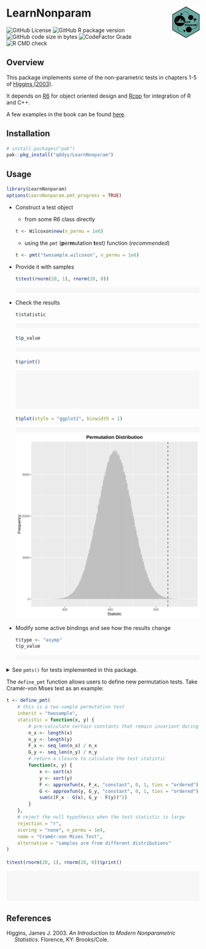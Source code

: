 
# LearnNonparam <img src="man/figures/logo.svg" alt="logo" width="14%" align="right"/>

![GitHub
License](https://img.shields.io/github/license/qddyy/LearnNonparam)
![GitHub R package
version](https://img.shields.io/github/r-package/v/qddyy/LearnNonparam)
![GitHub code size in
bytes](https://img.shields.io/github/languages/code-size/qddyy/LearnNonparam.svg)
![CodeFactor
Grade](https://img.shields.io/codefactor/grade/github/qddyy/LearnNonparam)
![R CMD
check](https://github.com/qddyy/LearnNonparam/actions/workflows/R-CMD-check.yaml/badge.svg)

## Overview

This package implements some of the non-parametric tests in chapters 1-5
of [Higgins (2003)](#references).

It depends on [R6](https://CRAN.R-project.org/package=R6) for object
oriented design and [Rcpp](https://CRAN.R-project.org/package=Rcpp) for
integration of R and C++.

A few examples in the book can be found
[here](https://qddyy.github.io/LearnNonparam/articles/examples).

## Installation

``` r
# install.packages("pak")
pak::pkg_install("qddyy/LearnNonparam")
```

## Usage

``` r
library(LearnNonparam)
options(LearnNonparam.pmt_progress = TRUE)
```

- Construct a test object

  - from some R6 class directly

  ``` r
  t <- Wilcoxon$new(n_permu = 1e6)
  ```

  - using the `pmt` (**p**er**m**utation **t**est) function
    (*recommended*)

  ``` r
  t <- pmt("twosample.wilcoxon", n_permu = 1e6)
  ```

- Provide it with samples

  ``` r
  t$test(rnorm(20, 1), rnorm(20, 0))
  ```

  <picture>
  <source media="(prefers-color-scheme: dark)" srcset="man/figures/README/test-dark.svg">
  <img src="man/figures/README/test.svg" /> </picture>

- Check the results

  ``` r
  t$statistic
  ```

  <picture>
  <source media="(prefers-color-scheme: dark)" srcset="man/figures/README/statistic-dark.svg">
  <img src="man/figures/README/statistic.svg" /> </picture>

  ``` r
  t$p_value
  ```

  <picture>
  <source media="(prefers-color-scheme: dark)" srcset="man/figures/README/p_value-dark.svg">
  <img src="man/figures/README/p_value.svg" /> </picture>

  ``` r
  t$print()
  ```

  <picture>
  <source media="(prefers-color-scheme: dark)" srcset="man/figures/README/print-dark.svg">
  <img src="man/figures/README/print.svg" /> </picture>

  ``` r
  t$plot(style = "ggplot2", binwidth = 1)
  ```

  <picture>
  <source media="(prefers-color-scheme: dark)" srcset="man/figures/README/plot-dark.svg">
  <img src="man/figures/README/plot.svg" /> </picture>

  <img src="./man/figures/README/ggplot.svg" width="100%" height="75%" />

- Modify some active bindings and see how the results change

  ``` r
  t$type <- "asymp"
  t$p_value
  ```

  <picture>
  <source media="(prefers-color-scheme: dark)" srcset="man/figures/README/modify-dark.svg">
  <img src="man/figures/README/modify.svg" /> </picture>

<details>
<summary>
See <code>pmts()</code> for tests implemented in this package.
</summary>

<div class="kable-table">

| key                  | class              | test                                               |
|:---------------------|:-------------------|:---------------------------------------------------|
| onesample.quantile   | Quantile           | Quantile Test                                      |
| onesample.cdf        | CDF                | Inference on Cumulative Distribution Function      |
| twosample.difference | Difference         | Two-Sample Test Based on Mean or Median            |
| twosample.wilcoxon   | Wilcoxon           | Two-Sample Wilcoxon Test                           |
| twosample.scoresum   | ScoreSum           | Two-Sample Test Based on Sum of Scores             |
| twosample.ansari     | AnsariBradley      | Ansari-Bradley Test                                |
| twosample.siegel     | SiegelTukey        | Siegel-Tukey Test                                  |
| twosample.rmd        | RatioMeanDeviance  | Ratio Mean Deviance Test                           |
| twosample.ks         | KolmogorovSmirnov  | Two-Sample Kolmogorov-Smirnov Test                 |
| ksample.oneway       | OneWay             | One-Way Test for Equal Means                       |
| ksample.kw           | KruskalWallis      | Kruskal-Wallis Test                                |
| ksample.jt           | JonckheereTerpstra | Jonckheere-Terpstra Test                           |
| multcomp.studentized | Studentized        | Multiple Comparison Based on Studentized Statistic |
| paired.sign          | Sign               | Two-Sample Sign Test                               |
| paired.difference    | PairedDifference   | Paired Comparison Based on Differences             |
| rcbd.oneway          | RCBDOneWay         | One-Way Test for Equal Means in RCBD               |
| rcbd.friedman        | Friedman           | Friedman Test                                      |
| rcbd.page            | Page               | Page Test                                          |
| association.corr     | Correlation        | Test for Association Between Paired Samples        |
| table.chisq          | ChiSquare          | Chi-Square Test on Contingency Table               |

</div>

</details>

The `define_pmt` function allows users to define new permutation tests.
Take Cramér-von Mises test as an example:

``` r
t <- define_pmt(
    # this is a two-sample permutation test
    inherit = "twosample",
    statistic = function(x, y) {
        # pre-calculate certain constants that remain invariant during permutation
        n_x <- length(x)
        n_y <- length(y)
        F_x <- seq_len(n_x) / n_x
        G_y <- seq_len(n_y) / n_y
        # return a closure to calculate the test statistic
        function(x, y) {
            x <- sort(x)
            y <- sort(y)
            F <- approxfun(x, F_x, "constant", 0, 1, ties = "ordered")
            G <- approxfun(y, G_y, "constant", 0, 1, ties = "ordered")
            sum(c(F_x - G(x), G_y - F(y))^2)
        }
    },
    # reject the null hypothesis when the test statistic is large
    rejection = "r",
    scoring = "none", n_permu = 1e4,
    name = "Cramér-von Mises Test",
    alternative = "samples are from different distributions"
)

t$test(rnorm(20, 1), rnorm(20, 0))$print()
```

<picture>
<source media="(prefers-color-scheme: dark)" srcset="man/figures/README/define-dark.svg">
<img src="man/figures/README/define.svg" /> </picture>

## References

<div id="refs" class="references csl-bib-body hanging-indent">

<div id="ref-Higgins2003" class="csl-entry">

Higgins, James J. 2003. *An Introduction to Modern Nonparametric
Statistics*. Florence, KY: Brooks/Cole.

</div>

</div>
